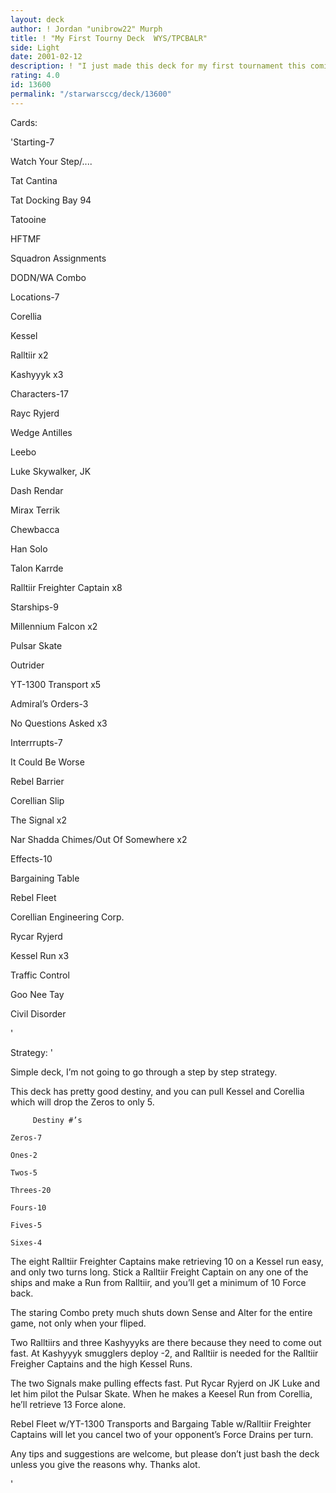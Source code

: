 ```yaml
---
layout: deck
author: ! Jordan "unibrow22" Murph
title: ! "My First Tourny Deck  WYS/TPCBALR"
side: Light
date: 2001-02-12
description: ! "I just made this deck for my first tournament this coming weekend and I wanted some second opinions on it."
rating: 4.0
id: 13600
permalink: "/starwarsccg/deck/13600"
---
```

Cards: 

'Starting-7


Watch Your Step/....

Tat Cantina

Tat Docking Bay 94

Tatooine

HFTMF

Squadron Assignments

DODN/WA Combo


Locations-7


Corellia

Kessel

Ralltiir x2

Kashyyyk x3


Characters-17


Rayc Ryjerd

Wedge Antilles 

Leebo

Luke Skywalker, JK

Dash Rendar

Mirax Terrik

Chewbacca

Han Solo

Talon Karrde

Ralltiir Freighter Captain x8


Starships-9


Millennium Falcon x2

Pulsar Skate

Outrider

YT-1300 Transport x5


Admiral’s Orders-3


No Questions Asked x3


Interrrupts-7


It Could Be Worse

Rebel Barrier

Corellian Slip

The Signal x2

Nar Shadda Chimes/Out Of Somewhere x2


Effects-10


Bargaining Table

Rebel Fleet

Corellian Engineering Corp.

Rycar Ryjerd

Kessel Run x3

Traffic Control

Goo Nee Tay

Civil Disorder






'

Strategy: '

Simple deck, I’m not going to go through a step by step strategy.


This deck has pretty good destiny, and you can pull Kessel and Corellia which will drop the Zeros to only 5.

         Destiny #’s

	Zeros-7

	Ones-2

	Twos-5

	Threes-20

	Fours-10

	Fives-5

	Sixes-4


The eight Ralltiir Freighter Captains make retrieving 10 on a Kessel run easy, and only two turns long. Stick a Ralltiir Freight Captain on any one of the ships and make a Run from Ralltiir, and you’ll get a minimum of 10 Force back. 


The staring Combo prety much shuts down Sense and Alter for the entire game, not only when your fliped.


Two Ralltiirs and three Kashyyyks are there because they need to come out fast. At Kashyyyk smugglers deploy -2, and Ralltiir is needed for the Ralltiir Freigher Captains and the high Kessel Runs.


The two Signals make pulling effects fast. Put Rycar Ryjerd on JK Luke and let him pilot the Pulsar Skate. When he makes a Keesel Run from Corellia, he’ll retrieve 13 Force alone. 


Rebel Fleet w/YT-1300 Transports and Bargaing Table w/Ralltiir Freighter Captains will let you cancel two of your opponent’s Force Drains per turn. 


Any tips and suggestions are welcome, but please don’t just bash the deck unless you give the reasons why.  Thanks alot.



'
